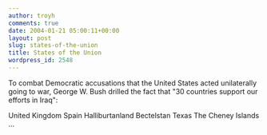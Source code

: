 ```yaml
---
author: troyh
comments: true
date: 2004-01-21 05:00:11+00:00
layout: post
slug: states-of-the-union
title: States of the Union
wordpress_id: 2548
---
```


To combat Democratic accusations that the United States acted unilaterally going to war, George W. Bush drilled the fact that "30 countries support our efforts in Iraq":

United Kingdom
Spain
Halliburtanland
Bectelstan
Texas
The Cheney Islands
...
